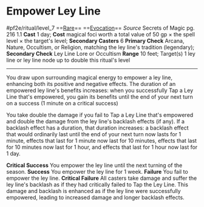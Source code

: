 # Empower Ley Line
#pf2e/ritual/level_7
==[Rare](rules/traits/rare.md)== ==[Evocation](rules/traits/evocation.md)==
*Source* Secrets of Magic pg. 216 1.1
**Cast** 1 day; **Cost** magical foci worth a total value of 50 gp × the spell level × the target's level; **Secondary Casters** 6
**Primary Check** Arcana, Nature, Occultism, or Religion, matching the ley line's tradition (legendary); **Secondary Check** Ley Line Lore or Occultism
**Range** 10 feet; Target(s) 1 ley line or ley line node up to double this ritual's level

---
You draw upon surrounding magical energy to empower a ley line, enhancing both its positive and negative effects. The duration of an empowered ley line's benefits increases: when you successfully Tap a Ley Line that's empowered, you gain its benefits until the end of your next turn on a success (1 minute on a critical success)

You take double the damage if you fail to Tap a Ley Line that's empowered and double the damage from the ley line's backlash effects (if any). If a backlash effect has a duration, that duration increases: a backlash effect that would ordinarily last until the end of your next turn now lasts for 1 minute, effects that last for 1 minute now last for 10 minutes, effects that last for 10 minutes now last for 1 hour, and effects that last for 1 hour now last for 1 day.

**Critical Success** You empower the ley line until the next turning of the season.
**Success** You empower the ley line for 1 week.
**Failure** You fail to empower the ley line.
**Critical Failure** All casters take damage and suffer the ley line's backlash as if they had critically failed to Tap the Ley Line. This damage and backlash is enhanced as if the ley line were successfully empowered, leading to increased damage and longer backlash effects.